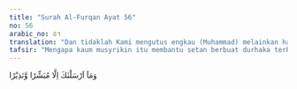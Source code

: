 ```yaml
---
title: "Surah Al-Furqan Ayat 56"
no: 56
arabic_no: ٥٦
translation: "Dan tidaklah Kami mengutus engkau (Muhammad) melainkan hanya sebagai pembawa kabar gembira dan pemberi peringatan. "
tafsir: "Mengapa kaum musyrikin itu membantu setan berbuat durhaka terhadap Allah, padahal Dia telah mengutus rasul-Nya memberi berita gembira bagi orang yang beriman dan beramal saleh, dan memberi peringatan kepada mereka. Mereka juga mengetahui bahwa rasul itu diutus untuk membawa kabar gembira dan memberi peringatan. Alangkah bodohnya orang-orang yang memusuhi rasul."
---
```

وَمَآ اَرْسَلْنٰكَ اِلَّا مُبَشِّرًا وَّنَذِيْرًا 